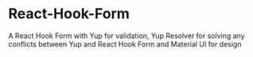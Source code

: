 # React-Hook-Form
A React Hook Form with Yup for validation, Yup Resolver  for solving any conflicts between Yup and React Hook Form and Material UI for design
